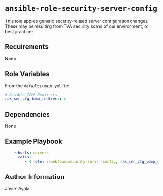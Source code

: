 # `ansible-role-security-server-config`

This role applies generic security-related server configuration changes.  These
may be resulting from TVA security scans of our environment, or best
practices.

## Requirements

None

## Role Variables

From the `defaults/main.yml` file:

```yaml
# Disable ICMP Redirects
rax_svr_cfg_icmp_redirect: 0
```

## Dependencies

None

## Example Playbook

```yaml
    - hosts: servers
      roles:
         - { role: rswebteam.security-server-config, rax_svr_cfg_icmp_redirect: 1 }
```

## Author Information

Javier Ayala
